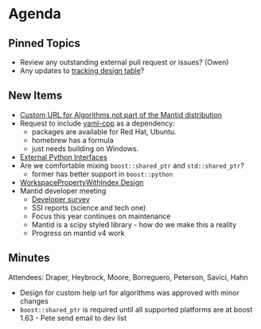 Agenda
======

Pinned Topics
-------------
* Review any outstanding external pull request or issues? (Owen)
* Any updates to [tracking design table](https://github.com/mantidproject/documents/blob/master/Project-Management/TechnicalSteeringCommittee/reports/TSC-TrackingDesignProposals.md)?

New Items
---------
- [Custom URL for Algorithms not part of the Mantid distribution](https://github.com/mantidproject/documents/pull/41/files)
- Request to include [yaml-cpp](https://github.com/jbeder/yaml-cpp) as a dependency:
  * packages are available for Red Hat, Ubuntu.
  * homebrew has a formula
  * just needs building on Windows.
- [External Python Interfaces](https://github.com/mantidproject/documents/pull/40)
- Are we comfortable mixing `boost::shared_ptr` and `std::shared_ptr`?
  - former has better support in `boost::python`
- [WorkspacePropertyWithIndex Design](https://github.com/mantidproject/documents/pull/42)
- Mantid developer meeting
  - [Developer survey](https://docs.google.com/forms/d/e/1FAIpQLSfm8KZ1BXvb_3zrOJKhjCjnaudooW4M5i6DRYC9giG0jl2v3Q/viewform?usp=sf_link)
  - SSI reports (science and tech one)
  - Focus this year continues on maintenance
  - Mantid is a scipy styled library - how do we make this a reality
  - Progress on mantid v4 work

Minutes
-------
Attendees: Draper, Heybrock, Moore, Borreguero, Peterson, Savici, Hahn

- Design for custom help url for algorithms was approved with minor changes
- `boost::shared_ptr` is required until all supported platforms are at boost 1.63 - Pete send email to dev list

